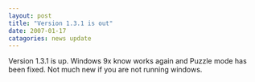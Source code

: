 ```yaml
---
layout: post
title: "Version 1.3.1 is out"
date: 2007-01-17
catagories: news update
---
```

Version 1.3.1 is up. Windows 9x know works again and Puzzle mode has been fixed. Not much new if you are not running windows.
